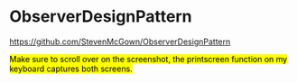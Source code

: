 # ObserverDesignPattern
https://github.com/StevenMcGown/ObserverDesignPattern

<mark>Make sure to scroll over on the screenshot, the printscreen function on my keyboard captures both screens.</mark>
